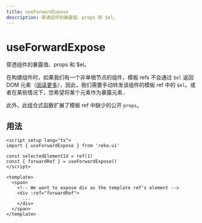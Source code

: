 ```yaml
---
title: useForwardExpose
description: 穿透组件的暴露值、props 和 $el。
---
```


# useForwardExpose

<Description>
穿透组件的暴露值、props 和 $el。
</Description>

在构建组件时，如果我们有一个非单根节点的组件，模板 refs 不会通过 `$el` 返回 DOM 元素（[阅读更多](https://cn.vuejs.org/api/component-instance.html#el)），因此，我们需要手动转发该组件的模板 ref 中的 `$el`。或者在某些情况下，您希望将某个元素作为暴露元素..

此外，此组合式函数扩展了模板 ref 中缺少的公开 `props`。

## 用法

```vue
<script setup lang="ts">
import { useForwardExpose } from 'reka-ui'

const selectedElementId = ref(1)
const { forwardRef } = useForwardExpose()
</script>

<template>
  <span>
    <!-- We want to expose div as the template ref's element -->
    <div :ref="forwardRef">
      ...
    </div>
  </span>
</template>
```
